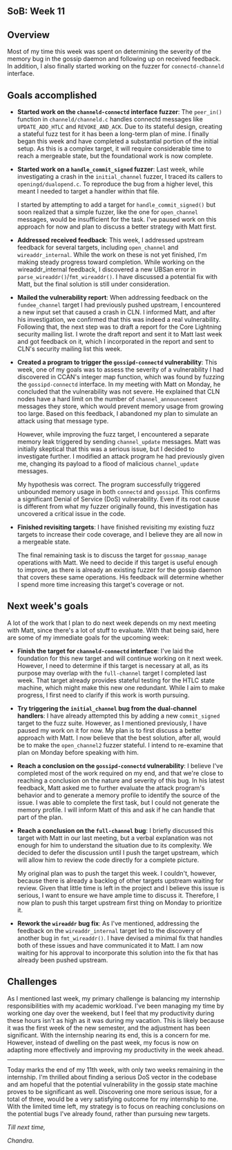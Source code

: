 ## SoB: Week 11

## Overview
Most of my time this week was spent on determining the severity of the memory bug in the gossip daemon and following up on received feedback. In addition, I also finally started working on the fuzzer for `connectd-channeld` interface.

## Goals accomplished
- **Started work on the `channeld-connectd` interface fuzzer**: The `peer_in()` function in `channeld/channeld.c` handles connectd messages like `UPDATE_ADD_HTLC` and `REVOKE_AND_ACK`. Due to its stateful design, creating a stateful fuzz test for it has been a long-term plan of mine. I finally began this week and have completed a substantial portion of the initial setup. As this is a complex target, it will require considerable time to reach a mergeable state, but the foundational work is now complete.

- **Started work on a `handle_commit_signed` fuzzer**: Last week, while investigating a crash in the `initial_channel` fuzzer, I traced its callers to `openingd/dualopend.c`. To reproduce the bug from a higher level, this meant I needed to target a handler within that file.

  I started by attempting to add a target for `handle_commit_signed()` but soon realized that a simple fuzzer, like the one for `open_channel` messages, would be insufficient for the task. I've paused work on this approach for now and plan to discuss a better strategy with Matt first.

- **Addressed received feedback**: This week, I addressed upstream feedback for several targets, including `open_channel` and `wireaddr_internal`. While the work on these is not yet finished, I'm making steady progress toward completion. While working on the wireaddr_internal feedback, I discovered a new UBSan error in `parse_wireaddr()`/`fmt_wireaddr()`. I have discussed a potential fix with Matt, but the final solution is still under consideration.

- **Mailed the vulnerability report**: When addressing feedback on the `fundee_channel` target I had previously pushed upstream, I encountered a new input set that caused a crash in CLN. I informed Matt, and after his investigation, we confirmed that this was indeed a real vulnerability. Following that, the next step was to draft a report for the Core Lightning security mailing list. I wrote the draft report and sent it to Matt last week and got feedback on it, which I incorporated in the report and sent to CLN's security mailing list this week.

- **Created a program to trigger the `gossipd-connectd` vulnerability**: This week, one of my goals was to assess the severity of a vulnerability I had discovered in CCAN's integer map function, which was found by fuzzing the `gossipd-connectd` interface. In my meeting with Matt on Monday, he concluded that the vulnerability was not severe. He explained that CLN nodes have a hard limit on the number of `channel_announcement` messages they store, which would prevent memory usage from growing too large. Based on this feedback, I abandoned my plan to simulate an attack using that message type.

  However, while improving the fuzz target, I encountered a separate memory leak triggered by sending `channel_update` messages. Matt was initially skeptical that this was a serious issue, but I decided to investigate further. I modified an attack program he had previously given me, changing its payload to a flood of malicious `channel_update` messages.

  My hypothesis was correct. The program successfully triggered unbounded memory usage in both `connectd` and `gossipd`. This confirms a significant Denial of Service (DoS) vulnerability. Even if its root cause is different from what my fuzzer originally found, this investigation has uncovered a critical issue in the code. 

- **Finished revisiting targets**: I have finished revisiting my existing fuzz targets to increase their code coverage, and I believe they are all now in a mergeable state.

  The final remaining task is to discuss the target for `gossmap_manage` operations with Matt. We need to decide if this target is useful enough to improve, as there is already an existing fuzzer for the gossip daemon that covers these same operations. His feedback will determine whether I spend more time increasing this target's coverage or not.

## Next week's goals
A lot of the work that I plan to do next week depends on my next meeting with Matt, since there's a lot of stuff to evaluate. With that being said, here are some of my immediate goals for the upcoming week:

- **Finish the target for `channeld-connectd` interface**: I've laid the foundation for this new target and will continue working on it next week. However, I need to determine if this target is necessary at all, as its purpose may overlap with the `full-channel` target I completed last week. That target already provides stateful testing for the HTLC state machine, which might make this new one redundant. While I aim to make progress, I first need to clarify if this work is worth pursuing.

- **Try triggering the `initial_channel` bug from the dual-channel handlers**: I have already attempted this by adding a new `commit_signed` target to the fuzz suite. However, as I mentioned previously, I have paused my work on it for now. My plan is to first discuss a better approach with Matt. I now believe that the best solution, after all, would be to make the `open_channel2` fuzzer stateful. I intend to re-examine that plan on Monday before speaking with him. 

- **Reach a conclusion on the `gossipd-connectd` vulnerability**: I believe I've completed most of the work required on my end, and that we're close to reaching a conclusion on the nature and severity of this bug. In his latest feedback, Matt asked me to further evaluate the attack program's behavior and to generate a memory profile to identify the source of the issue. I was able to complete the first task, but I could not generate the memory profile. I will inform Matt of this and ask if he can handle that part of the plan.

- **Reach a conclusion on the `full-channel` bug**: I briefly discussed this target with Matt in our last meeting, but a verbal explanation was not enough for him to understand the situation due to its complexity. We decided to defer the discussion until I push the target upstream, which will allow him to review the code directly for a complete picture.

  My original plan was to push the target this week. I couldn't, however, because there is already a backlog of other targets upstream waiting for review. Given that little time is left in the project and I believe this issue is serious, I want to ensure we have ample time to discuss it. Therefore, I now plan to push this target upstream first thing on Monday to prioritize it.

- **Rework the `wireaddr` bug fix**: As I've mentioned, addressing the feedback on the `wireaddr_internal` target led to the discovery of another bug in `fmt_wireaddr()`. I have devised a minimal fix that handles both of these issues and have communicated it to Matt. I am now waiting for his approval to incorporate this solution into the fix that has already been pushed upstream.

## Challenges
As I mentioned last week, my primary challenge is balancing my internship responsibilities with my academic workload. I've been managing my time by working one day over the weekend, but I feel that my productivity during these hours isn't as high as it was during my vacation. This is likely because it was the first week of the new semester, and the adjustment has been significant. With the internship nearing its end, this is a concern for me. However, instead of dwelling on the past week, my focus is now on adapting more effectively and improving my productivity in the week ahead.

***
Today marks the end of my 11th week, with only two weeks remaining in the internship. I'm thrilled about finding a serious DoS vector in the codebase and am hopeful that the potential vulnerability in the gossip state machine proves to be significant as well. Discovering one more serious issue, for a total of three, would be a very satisfying outcome for my internship to me. With the limited time left, my strategy is to focus on reaching conclusions on the potential bugs I've already found, rather than pursuing new targets. 

_Till next time,_

_Chandra_.
